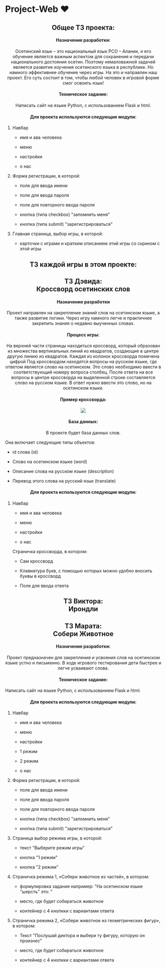 # Project-Web ❤️

<h2 align="center">
Общее ТЗ проекта:
</h2>


<h4 align="center"> 
Назначение разработки:
</h4>

<p align="center">
Осетинский язык – это национальный язык РСО – Алании, и его обучение является важным аспектом для сохранения и передачи национального достояния осетин. Поэтому немаловажной задачей является развитие изучения осетинского языка в республике. Но намного эффективнее обучение через игры. На это и направлен наш проект. Его суть состоит в том, чтобы любой человек в игровой форме смог освоить язык!
</p>

<h4 align="center">
Техническое задание:
</h4>

<p align="center">
Написать сайт на языке Python, с использованием Flask и html.
</p>

<h4 align="center">
Для проекта используются следующие модули:
</h4>

<ol>
    <li>
        <p>Навбар</p>
        <ul>
            <li>
                <p>имя и ава человека</p>
            </li>
            <li>
                <p>меню</p>
            </li>
             <li>
                <p>настройки</p>
            </li>
             <li>
                <p>о нас</p>
            </li>
        </ul>
    </li>
    <li>
        <p>Форма регистрации, в которой:</p>
        <ul>
            <li>
                <p>поле для ввода имени</p>
            </li>
            <li>
                <p>поле для ввода пароля</p>
            </li>
            <li>
                <p>поле для повторного ввода пароля</p>
            </li>
            <li>
                <p>кнопка (типа checkbox) "запомнить меня"</p>
            </li>
            <li>
                <p>кнопка (типа submit) "зарегистрироваться"</p>
            </li>
        </ul>
    </li>
    <li>
        <p>Главная страница, выбор игры, в которой: </p>
        <ul>
            <li>
                <p>карточки с играми и кратким описанием этий игры со скрином с этой игры</p>
            </li>
        </ul>
    </li>   
</ol>



<h2 align="center">
ТЗ каждой игры в этом проекте:
</h2>




<h2 align="center">
ТЗ Дэвида: <br> Кроссворд осетинских слов 
</h2>

<h4 align=center>
  Назначение разработки
</h4>

<p align=center>
  Проект направлен на закрепление знаний слов на осетинском языке, а также развитие логики. Через игру намного легче и практичнее закрепить знания о недавно выученных словах.
</p>

<h4 align="center"> 
Процесс игры:
</h4>

<p align="center">
На верхней части страницы находиться кроссворд, который образован из множества вертикальных линий из квадратов, создающие в центре другую линию из квадратов. Каждая из колонок кроссворда помечена цифрой
Под кроссвордом находятся вопросы на русском языке, где ответом является слово на осетинском. Это слово необходимо ввести в соответствующий номеру вопроса столбец.
После ответа на все вопросы в центре кроссворда на выделенной строке составляется слово на русском языке. В ответ нужно ввести это слово, но на осетинском языке.
</p>
 
<h4 align="center"> 
Пример кроссворда:
</h4>

<p align="center">
<img src=https://github.com/marathedziov/Project-Web/assets/134272993/32bc1f0a-5e02-465c-b948-3f92058acd11>
</p>
 
<h4 align="center"> 
База данных:
</h4>

<p align="center">
В проекте будет база данных слов.
  <p>Она включает следующие типы объектов:</p>
        <ul>
            <li>
                <p>id слова (id)</p>
            </li>
            <li>
                <p>Слово на осетинском языке (word)</p>
            </li>
            <li>
                <p>Описание слова на русском языке (description)</p>
            </li>
            <li>
                <p>Перевод этого слова на русский язык (translate)</p>
            </li>
        </ul>

<h4 align="center">
Для проекта используются следующие модули:
</h4>

<ol>
    <li>
        <p>Навбар</p>
        <ul>
            <li>
                <p>имя и ава человека</p>
            </li>
            <li>
                <p>меню</p>
            </li>
             <li>
                <p>настройки</p>
            </li>
             <li>
                <p>о нас</p>
            </li>
        </ul>
    </li>
      <p>Страничка кроссворда, в котором: </p>
        <ul>
            <li>
                <p>Сам кроссворд</p>
            </li>
            <li>
                <p>Клавиатура букв, с помощью которых можно удобно вносить буквы в кроссворд</p>
            </li>
            <li>
                <p>Поле для ввода ответа</p>
            </li>
        </ul>
    </li>
</ol>


<h2 align="center">
ТЗ Виктора: <br> Ирондли
</h2>




<h2 align="center">
ТЗ Марата: <br> Собери Животное
</h2>

<h4 align="center">
Назначение разработки:
</h4>

<p align="center">
Проект предназначен для закрепления и усвоения слов на осетинском языке устно и письменно.
В ходе игрового тестирования дети быстрее и легче усваивают слова. 
</p>

<h4 align="center">
Техническое задание:
</h4>

</p>
Написать сайт на языке Python, с использованием Flask и html.
</p>

<h4 align="center">
Для проекта используются следующие модули:
</h4>

<ol>
    <li>
        <p>Навбар</p>
        <ul>
            <li>
                <p>имя и ава человека</p>
            </li>
            <li>
                <p>меню</p>
            </li>
             <li>
                <p>настройки</p>
            </li>
            <li>
                <p>1 режим</p>
            </li>
            <li>
                <p>2 режим</p>
            </li>
             <li>
                <p>о нас</p>
            </li>
        </ul>
    </li>
    <li>
        <p>Форма регистрации, в которой:</p>
        <ul>
            <li>
                <p>поле для ввода имени</p>
            </li>
            <li>
                <p>поле для ввода пароля</p>
            </li>
            <li>
                <p>поле для повторного ввода пароля</p>
            </li>
            <li>
                <p>кнопка (типа checkbox) "запомнить меня"</p>
            </li>
            <li>
                <p>кнопка (типа submit) "зарегистрироваться"</p>
            </li>
        </ul>
    </li>
    <li>
        <p>Страница выбор режима игры, в которой: </p>
        <ul>
            <li>
                <p>текст "Выберите режим игры"</p>
            </li>
            <li>
                <p>кнопка "1 режим"</p>
            </li>
            <li>
                <p>кнопка "2 режим"</p>
            </li>
        </ul>
    </li>
    <li>
        <p>Страничка режима 1, «Собери животное из частей», в котором: </p>
        <ul>
            <li>
                <p>формулировка задания например: "На осетинском языке "шерсть" это: "</p>
            </li>
            <li>
                <p>место, где будет собираться животное</p>
            </li>
            <li>
                <p>контейнер с 4 кнопкки с вариантами ответа</p>
            </li>
        </ul>
    </li>
    <li>
        <p>Страничка режима 2, «Собери животное из геометрических фигур», в котором: </p>
         <ul>
            <li>
                <p>Текст "Послушай диктора и выбери ту фигуру, которую он произнес"</p>
            </li>
            <li>
                <p>место, где будет собираться животное</p>
            </li>
            <li>
                <p>контейнер с 4 кнопкки с вариантами ответа</p>
            </li>
        </ul>
    </li>
</ol>
